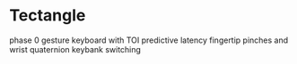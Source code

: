 # Tectangle
phase 0 gesture keyboard with TOI predictive latency fingertip pinches and wrist quaternion keybank switching
